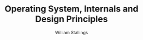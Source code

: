 ---
title: Operating System, Internals and Design Principles
link: "https://www.pearson.com/us/higher-education/product/Stallings-Operating-Systems-Internals-and-Design-Principles-6th-Edition/9780136006329.html"
author: William Stallings
publisher: Pearson
---